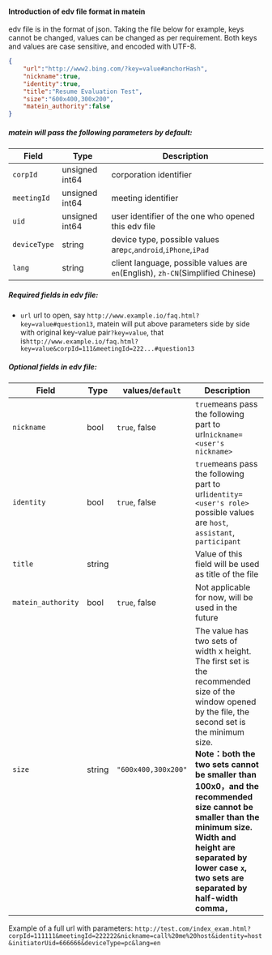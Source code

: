 #### Introduction of edv file format in matein
edv file is in the format of json. Taking the file below for example, keys cannot be changed, values can be changed as per requirement. Both keys and values are case sensitive, and encoded with UTF-8.
``` json
{
    "url":"http://www2.bing.com/?key=value#anchorHash",
    "nickname":true,
    "identity":true,
    "title":"Resume Evaluation Test",
    "size":"600x400,300x200",
    "matein_authority":false
}
```

##### matein will pass the following parameters by default:

| Field       | Type           | Description            |
|-------------|----------------|------------------------|
| `corpId`    | unsigned int64 | corporation identifier |
| `meetingId` | unsigned int64 | meeting identifier     |
| `uid`       | unsigned int64 | user identifier of the one who opened this edv file                                  |
| `deviceType` | string | device type, possible values are`pc`,`android`,`iPhone`,`iPad`                  |
| `lang`       | string | client language, possible values are `en`(English), `zh-CN`(Simplified Chinese) |

##### Required fields in edv file:
- `url` url to open, say `http://www.example.io/faq.html?key=value#question13`, matein will put above parameters side by side with original key-value pair`?key=value`, that is`http://www.example.io/faq.html?key=value&corpId=111&meetingId=222...#question13`

##### Optional fields in edv file:

| Field                  | Type   | values/`default` | Description                                                           |
|-----------------------|--------|----------------|----------------------------------------------------------------|
| `nickname`            | bool   | `true`, false  | `true`means pass the following part to url`nickname=<user's nickname>` |
| `identity`            | bool   | `true`, false  | `true`means pass the following part to url`identity=<user's role>`<BR> possible values are `host`, `assistant`, `participant` |
| `title`               | string |                | Value of this field will be used as title of the file   |
| `matein_authority`    | bool   | `true`, false  | Not applicable for now, will be used in the future   |
| `size`                | string | `"600x400,300x200"` | The value has two sets of width x height. The first set is the recommended size of the window opened by the file, the second set is the minimum size.<BR> **Note：both the two sets cannot be smaller than 100x0，and the recommended size cannot be smaller than the minimum size. Width and height are separated by lower case `x`, two sets are separated by half-width comma`,`** |

Example of a full url with parameters:
```http://test.com/index_exam.html?corpId=111111&meetingId=222222&nickname=call%20me%20host&identity=host&initiatorUid=666666&deviceType=pc&lang=en```
